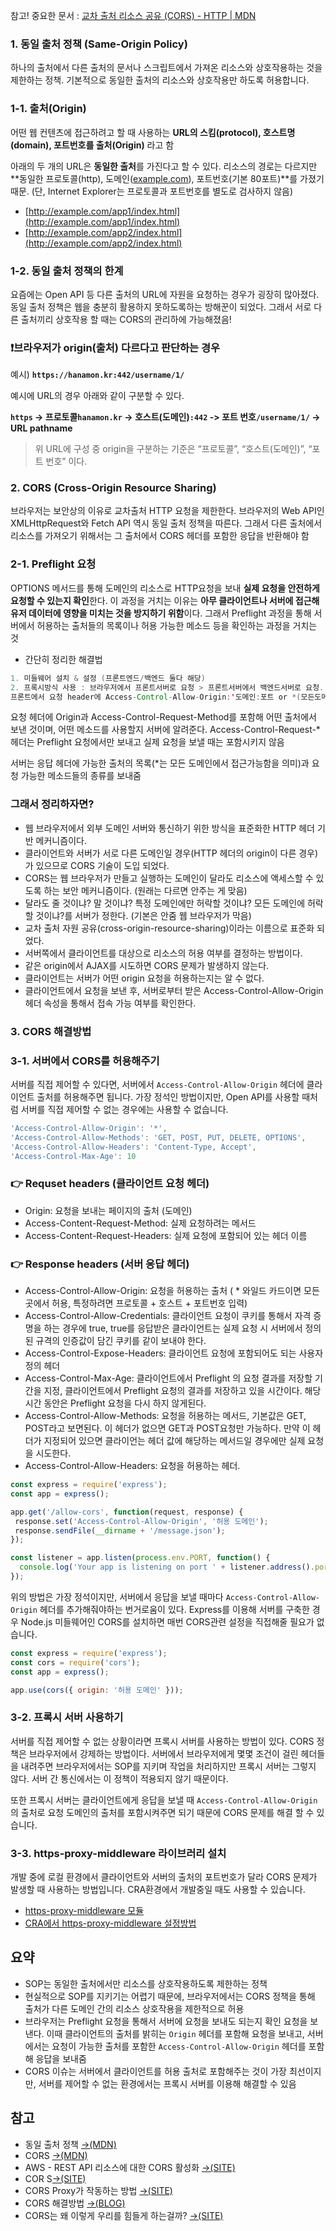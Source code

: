 참고! 중요한 문서 :
[교차 출처 리소스 공유 (CORS) - HTTP | MDN](https://developer.mozilla.org/ko/docs/Web/HTTP/CORS)

### 1. 동일 출처 정책 (Same-Origin Policy)

하나의 출처에서 다른 출처의 문서나 스크립트에서 가져온 리소스와 상호작용하는 것을 제한하는 정책. 기본적으로 동일한 출처의 리소스와 상호작용만 하도록 허용합니다.

### 1-1. 출처(Origin)

어떤 웹 컨텐츠에 접근하려고 할 때 사용하는 **URL의 스킴(protocol), 호스트명(domain), 포트번호를 출처(Origin)** 라고 함

아래의 두 개의 URL은 **동일한 출처**를 가진다고 할 수 있다. 리소스의 경로는 다르지만 **동일한 프로토콜(http), 도메인([example.com](http://example.com/)), 포트번호(기본 80포트)**를 가졌기 때문. (단,  Internet Explorer는 프로토콜과 포트번호를 별도로 검사하지 않음)

- [http://example.com/app1/index.html](http://example.com/app1/index.html)
- [http://example.com/app2/index.html](http://example.com/app2/index.html)

### 1-2. 동일 출처 정책의 한계

요즘에는 Open API 등 다른 출처의 URL에 자원을 요청하는 경우가 굉장히 많아졌다. 동일 출처 정책은 웹을 충분히 활용하지 못하도록하는 방해꾼이 되었다. 그래서 서로 다른 출처끼리 상호작용 할 때는 CORS의 관리하에 가능해졌음!

### **❗️브라우저가 origin(출처) 다르다고 판단하는 경우**

예시) **`https://hanamon.kr:442/username/1/`**

예시에 URL의 경우 아래와 같이 구분할 수 있다.

**`https` -> 프로토콜`hanamon.kr` -> 호스트(도메인)`:442` -> 포트 번호`/username/1/` -> URL pathname**

> 위 URL에 구성 중 origin을 구분하는 기준은 “프로토콜”, “호스트(도메인)”, “포트 번호” 이다.
>

### 2. CORS (Cross-Origin Resource Sharing)

브라우저는 보안상의 이유로 교차출처 HTTP  요청을 제한한다. 브라우저의 Web API인 XMLHttpRequest와 Fetch API 역시 동일 출처 정책을 따른다. 그래서 다른 출처에서 리소스를 가져오기 위해서는 그 출처에서 CORS 헤더를 포함한 응답을 반환해야 함

### 2-1. Preflight 요청

OPTIONS 메서드를 통해 도메인의 리소스로 HTTP요청을 보내 **실제 요청을 안전하게 요청할 수 있는지 확인**한다. 이 과정을 거치는 이유는 **아무 클라이언트나 서버에 접근해 유저 데이터에 영향을 미치는 것을 방지하기 위함**이다. 그래서 Preflight 과정을 통해 서버에서 허용하는 출처들의 목록이나 허용 가능한 메소드 등을 확인하는 과정을 거치는 것

- 간단히 정리한 해결법

```java
1. 미들웨어 설치 & 설정 (프론트엔드/백엔드 둘다 해당)
2. 프록시방식 사용 : 브라우저에서 프론트서버로 요청 > 프론트서버에서 백엔드서버로 요청.
프론트에서 요청 header에 Access-Control-Allow-Origin:'도메인:포트 or *(모든도메인)' 옵션 사용
```

요청 헤더에 Origin과 Access-Control-Request-Method를 포함해 어떤 출처에서 보낸 것이며, 어떤 메소드를 사용할지 서버에 알려준다. Access-Control-Request-* 헤더는 Preflight 요청에서만 보내고 실제 요청을 보낼 때는 포함시키지 않음

서버는 응답 헤더에 가능한 출처의 목록(*는 모든 도메인에서 접근가능함을 의미)과 요청 가능한 메소드들의 종류를 보내줌

### 그래서 정리하자면?

- 웹 브라우저에서 외부 도메인 서버와 통신하기 위한 방식을 표준화한 HTTP 헤더 기반 메커니즘이다.
- 클라이언트와 서버가 서로 다른 도메인일 경우(HTTP 헤더의 origin이 다른 경우)가 있으므로 CORS 기술이 도입 되었다.
- CORS는 웹 브라우저가 만들고 실행하는 도메인이 달라도 리소스에 액세스할 수 있도록 하는 보안 메커니즘이다. (원래는 다르면 안주는 게 맞음)
- 달라도 줄 것이냐? 말 것이냐? 특정 도메인에만 허락할 것이냐? 모든 도메인에 허락할 것이냐?를 서버가 정한다. (기본은 안줌 웹 브라우저가 막음)
- 교차 출처 자원 공유(cross-origin-resource-sharing)이라는 이름으로 표준화 되었다.
- 서버쪽에서 클라이언트를 대상으로 리소스의 허용 여부를 결정하는 방법이다.
- 같은 origin에서 AJAX를 시도하면 CORS 문제가 발생하지 않는다.
- 클라이언트는 서버가 어떤 origin 요청을 허용하는지는 알 수 없다.
- 클라이언트에서 요청을 보낸 후, 서버로부터 받은 Access-Control-Allow-Origin 헤더 속성을 통해서 접속 가능 여부를 확인한다.

### 3. CORS 해결방법

### 3-1. 서버에서 CORS를 허용해주기

서버를 직접 제어할 수 있다면, 서버에서 `Access-Control-Allow-Origin` 헤더에 클라이언트 출처를 허용해주면 됩니다. 가장 정석인 방법이지만, Open API를 사용할 때처럼 서버를 직접 제어할 수 없는 경우에는 사용할 수 없습니다.

```jsx
'Access-Control-Allow-Origin': '*',
'Access-Control-Allow-Methods': 'GET, POST, PUT, DELETE, OPTIONS',
'Access-Control-Allow-Headers': 'Content-Type, Accept',
'Access-Control-Max-Age': 10
```

### **👉 Requset headers (클라이언트 요청 헤더)**

- Origin: 요청을 보내는 페이지의 출처 (도메인)
- Access-Content-Request-Method: 실제 요청하려는 메서드
- Access-Content-Request-Headers: 실제 요청에 포함되어 있는 헤더 이름

### **👉 Response headers (서버 응답 헤더)**

- Access-Control-Allow-Origin: 요청을 허용하는 출처 ( * 와일드 카드이면 모든 곳에서 허용, 특정하려면 프로토콜 + 호스트 + 포트번호 입력)
- Access-Control-Allow-Credentials: 클라이언트 요청이 쿠키를 통해서 자격 증명을 하는 경우에 true, true를 응답받은 클라이언트는 실제 요청 시 서버에서 정의된 규격의 인증값이 담긴 쿠키를 같이 보내야 한다.
- Access-Control-Expose-Headers: 클라이언트 요청에 포함되어도 되는 사용자 정의 헤더
- Access-Control-Max-Age: 클라이언트에서 Preflight 의 요청 결과를 저장할 기간을 지정, 클라이언트에서 Preflight 요청의 결과를 저장하고 있을 시간이다. 해당 시간 동안은 Preflight 요청을 다시 하지 않게된다.
- Access-Control-Allow-Methods: 요청을 허용하는 메서드, 기본값은 GET, POST라고 보면된다. 이 헤더가 없으면 GET과 POST요청만 가능하다. 만약 이 헤더가 지정되어 있으면 클라이언는 헤더 값에 해당하는 메서드일 경우에만 실제 요청을 시도한다.
- Access-Control-Allow-Headers: 요청을 허용하는 헤더.

```jsx
const express = require('express');
const app = express();

app.get('/allow-cors', function(request, response) {
 response.set('Access-Control-Allow-Origin', '허용 도메인');
 response.sendFile(__dirname + '/message.json');
});

const listener = app.listen(process.env.PORT, function() {
  console.log('Your app is listening on port ' + listener.address().port);
});

```

위의 방법은 가장 정석이지만, 서버에서 응답을 보낼 때마다 `Access-Control-Allow-Origin` 헤더를 추가해줘야하는 번거로움이 있다. Express를 이용해 서버를 구축한 경우 Node.js 미들웨어인 CORS를 설치하면 매번 CORS관련 설정을 직접해줄 필요가 없습니다.

```jsx
const express = require('express');
const cors = require('cors');
const app = express();

app.use(cors({ origin: '허용 도메인' }));

```

### 3-2. 프록시 서버 사용하기

서버를 직접 제어할 수 없는 상황이라면 프록시 서버를 사용하는 방법이 있다. CORS 정책은 브라우저에서 강제하는 방법이다. 서버에서 브라우저에게 몇몇 조건이 걸린 헤더들을 내려주면 브라우저에서는 SOP를 지키며 작업을 처리하지만 프록시 서버는 그렇지 않다. 서버 간 통신에서는 이 정책이 적용되지 않기 때문이다.

또한 프록시 서버는 클라이언트에게 응답을 보낼 때 `Access-Control-Allow-Origin`의 출처로 요청 도메인의 출처를 포함시켜주면 되기 때문에 CORS 문제를 해결 할 수 있습니다.

### 3-3. https-proxy-middleware 라이브러리 설치

개발 중에 로컬 환경에서 클라이언트와 서버의 출처의 포트번호가 달라 CORS 문제가 발생할 때 사용하는 방법입니다. CRA환경에서 개발중일 때도 사용할 수 있습니다.

- [https-proxy-middleware 모듈](https://github.com/chimurai/http-proxy-middleware#readme)
- [CRA에서 https-proxy-middleware 설정방법](https://create-react-app.dev/docs/proxying-api-requests-in-development/)

## 요약

- SOP는 동일한 출처에서만 리소스를 상호작용하도록 제한하는 정책
- 현실적으로 SOP를 지키기는 어렵기 때문에, 브라우저에서는 CORS 정책을 통해 출처가 다른 도메인 간의 리소스 상호작용을 제한적으로 허용
- 브라우저는 Preflight 요청을 통해서 서버에 요청을 보내도 되는지 확인 요청을 보낸다. 이때 클라이언트의 출처를 밝히는 `Origin` 헤더를 포함해 요청을 보내고, 서버에서는 요청이 가능한 출처를 포함한 `Access-Control-Allow-Origin` 헤더를 포함해 응답을 보내줌
- CORS 이슈는 서버에서 클라이언트를 허용 출처로 포함해주는 것이 가장 최선이지만, 서버를 제어할 수 없는 환경에서는 프록시 서버를 이용해 해결할 수 있음

## 참고

- 동일 출처 정책 [→(MDN)](https://developer.mozilla.org/ko/docs/Web/Security/Same-origin_policy)
- CORS [→(MDN)](https://developer.mozilla.org/ko/docs/Web/HTTP/CORS)
- AWS - REST API 리소스에 대한 CORS 활성화 [→(SITE)](https://docs.aws.amazon.com/ko_kr/apigateway/latest/developerguide/how-to-cors.html)
- COR S[→(SITE)](https://web.dev/cross-origin-resource-sharing/)
- CORS Proxy가 작동하는 방법 [→(SITE)](https://security.stackexchange.com/questions/191737/how-do-cors-proxy-websites-work)
- CORS 해결방법 [→(BLOG)](https://xiubindev.tistory.com/115)
- CORS는 왜 이렇게 우리를 힘들게 하는걸까? [→(SITE)](https://evan-moon.github.io/2020/05/21/about-cors/)